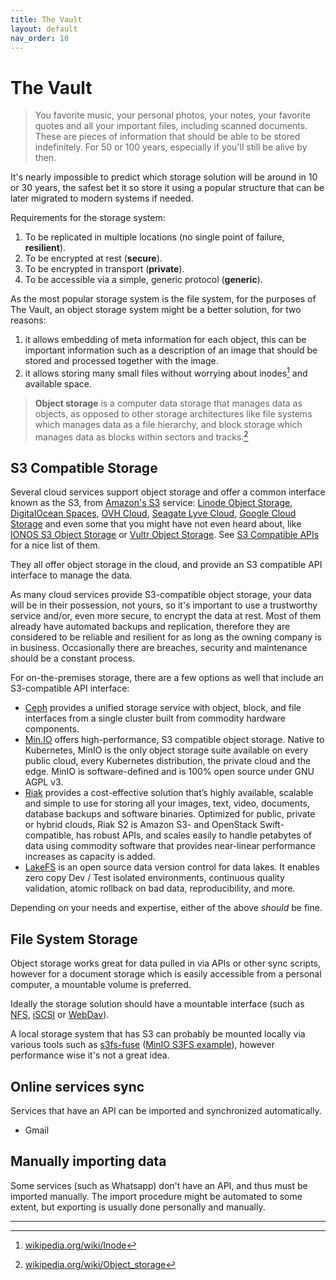 ```yaml
---
title: The Vault
layout: default
nav_order: 10
---
```

# The Vault

> You favorite music, your personal photos, your notes, your favorite quotes and all your important files, including scanned documents. These are pieces of information that should be able to be stored indefinitely. For 50 or 100 years, especially if you'll still be alive by then.

It's nearly impossible to predict which storage solution will be around in 10 or 30 years, the safest bet it so store it using a popular structure that can be later migrated to modern systems if needed.

Requirements for the storage system:

1. To be replicated in multiple locations (no single point of failure, **resilient**).
1. To be encrypted at rest (**secure**).
1. To be encrypted in transport (**private**).
1. To be accessible via a simple, generic protocol (**generic**).

As the most popular storage system is the file system, for the purposes of The Vault, an object storage system might be a better solution, for two reasons:

1. it allows embedding of meta information for each object, this can be important information such as a description of an image that should be stored and processed together with the image.
1. it allows storing many small files without worrying about inodes[^1] and available space.

> **Object storage** is a computer data storage that manages data as objects, as opposed to other storage architectures like file systems which manages data as a file hierarchy, and block storage which manages data as blocks within sectors and tracks.[^2]

## S3 Compatible Storage

Several cloud services support object storage and offer a common interface known as the S3, from [Amazon's S3] service: [Linode Object Storage], [DigitalOcean Spaces], [OVH Cloud], [Seagate Lyve Cloud], [Google Cloud Storage] and even some that you might have not even heard about, like [IONOS S3 Object Storage] or [Vultr Object Storage]. See [S3 Compatible APIs] for a nice list of them.

They all offer object storage in the cloud, and provide an S3 compatible API interface to manage the data.

As many cloud services provide S3-compatible object storage, your data will be in their possession, not yours, so it's important to use a trustworthy service and/or, even more secure, to encrypt the data at rest. Most of them already have automated backups and replication, therefore they are considered to be reliable and resilient for as long as the owning company is in business. Occasionally there are breaches, security and maintenance should be a constant process.

For on-the-premises storage, there are a few options as well that include an S3-compatible API interface:

* [Ceph] provides a unified storage service with object, block, and file interfaces from a single cluster built from commodity hardware components.
* [Min.IO] offers high-performance, S3 compatible object storage. Native to Kubernetes, MinIO is the only object storage suite available on every public cloud, every Kubernetes distribution, the private cloud and the edge. MinIO is software-defined and is 100% open source under GNU AGPL v3.
* [Riak] provides a cost-effective solution that’s highly available, scalable and simple to use for storing all your images, text, video, documents, database backups and software binaries. Optimized for public, private or hybrid clouds, Riak S2 is Amazon S3- and OpenStack Swift-compatible, has robust APIs, and scales easily to handle petabytes of data using commodity software that provides near-linear performance increases as capacity is added.
* [LakeFS] is an open source data version control for data lakes. It enables zero copy Dev / Test isolated environments, continuous quality validation, atomic rollback on bad data, reproducibility, and more.

Depending on your needs and expertise, either of the above _should_ be fine.

## File System Storage

Object storage works great for data pulled in via APIs or other sync scripts, however for a document storage which is easily accessible from a personal computer, a mountable volume is preferred.

Ideally the storage solution should have a mountable interface (such as [NFS], [iSCSI] or [WebDav]).

A local storage system that has S3 can probably be mounted locally via various tools such as [s3fs-fuse] ([MinIO S3FS example](https://github.com/nitisht/cookbook/blob/master/docs/s3fs-fuse-with-minio.md)), however performance wise it's not a great idea.

## Online services sync

Services that have an API can be imported and synchronized automatically.

- Gmail


## Manually importing data

Some services (such as Whatsapp) don't have an API, and thus must be imported manually. The import procedure might be automated to some extent, but exporting is usually done personally and manually.

----
[^1]: [wikipedia.org/wiki/Inode](https://en.wikipedia.org/wiki/Inode)
[^2]: [wikipedia.org/wiki/Object_storage](https://en.wikipedia.org/wiki/Object_storage)

[Amazon's S3]: https://docs.aws.amazon.com/s3/index.html
[OVH Cloud]: https://www.ovhcloud.com/en-ie/public-cloud/object-storage/
[Seagate Lyve Cloud]: https://help.lyvecloud.seagate.com/en/s3-api-endpoints.html
[Google Cloud Storage]: https://cloud.google.com/distributed-cloud/hosted/docs/ga/gdch/apis/storage-s3-rest-api
[IONOS S3 Object Storage]: https://docs.ionos.com/cloud/managed-services/s3-object-storage
[DigitalOcean Spaces]: https://www.digitalocean.com/products/spaces
[Vultr Object Storage]: https://www.vultr.com/docs/vultr-object-storage
[Linode Object Storage]: https://www.linode.com/products/object-storage/
[S3 Compatible APIs]: https://github.com/sa7mon/S3Scanner/wiki/S3-Compatible-APIs
[Min.IO]: https://min.io/
[LakeFS]: https://lakefs.io/
[Ceph]: https://ceph.com/en/
[Riak]: https://riak.com/products/riak-s2/index.html
[NFS]: https://www.techtarget.com/searchenterprisedesktop/definition/Network-File-System
[iSCSI]: https://en.wikipedia.org/wiki/ISCSI
[WebDav]: https://en.wikipedia.org/wiki/WebDAV
[s3fs-fuse]: https://github.com/s3fs-fuse/s3fs-fuse
